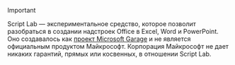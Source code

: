 > [!IMPORTANT]
> Script Lab — экспериментальное средство, которое позволит разобраться в создании надстроек Office в Excel, Word и PowerPoint. Оно создавалось как [проект Microsoft Garage](https://www.microsoft.com/ru-RU/garage/about/) и не является официальным продуктом Майкрософт. Корпорация Майкрософт не дает никаких гарантий, прямых или косвенных, в отношении Script Lab.
